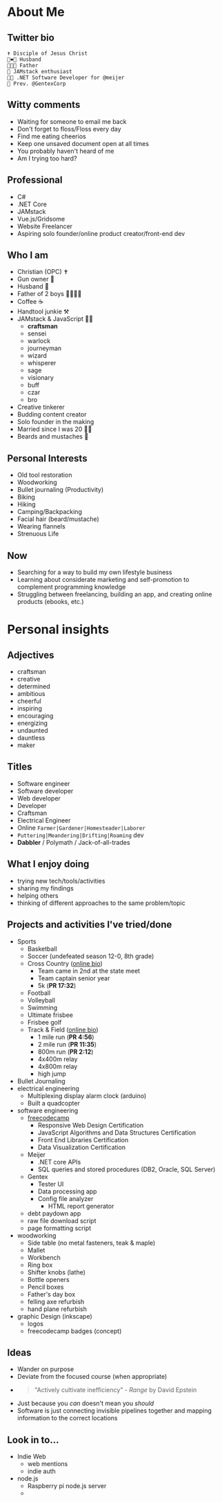 # About Me

## Twitter bio

```text
✝️ Disciple of Jesus Christ
👩‍❤️‍👨 Husband
👨‍👩‍👦 Father
🥞 JAMstack enthusiast
👨‍💻 .NET Software Developer for @meijer
🚗 Prev. @GentexCorp
```

## Witty comments

- Waiting for someone to email me back
- Don't forget to floss/Floss every day
- Find me eating cheerios
- Keep one unsaved document open at all times
- You probably haven't heard of me
- Am I trying too hard?

## Professional

- C#
- .NET Core
- JAMstack
- Vue.js/Gridsome
- Website Freelancer
- Aspiring solo founder/online product creator/front-end dev

## Who I am

- Christian (OPC) ✝️
- Gun owner 🔫
- Husband 👨
- Father of 2 boys 👨‍👩‍👦‍👦
- Coffee ☕
- Handtool junkie ⚒️
- JAMstack & JavaScript 👨‍💻
  - **craftsman**
  - sensei
  - warlock
  - journeyman
  - wizard
  - whisperer
  - sage
  - visionary
  - buff
  - czar
  - bro
- Creative tinkerer
- Budding content creator
- Solo founder in the making
- Married since I was 20 🤵👰
- Beards and mustaches 🧔

## Personal Interests

- Old tool restoration
- Woodworking
- Bullet journaling (Productivity)
- Biking
- Hiking
- Camping/Backpacking
- Facial hair (beard/mustache)
- Wearing flannels
- Strenuous Life

## Now

- Searching for a way to build my own lifestyle business
- Learning about considerate marketing and self-promotion to complement programming knowledge
- Struggling between freelancing, building an app, and creating online products (ebooks, etc.)

# Personal insights

## Adjectives

- craftsman
- creative
- determined
- ambitious
- cheerful
- inspiring
- encouraging
- energizing
- undaunted
- dauntless
- maker

## Titles

- Software engineer
- Software developer
- Web developer
- Developer
- Craftsman
- Electrical Engineer
- Online `Farmer|Gardener|Homesteader|Laborer`
- `Puttering|Meandering|Drifting|Roaming` dev
- **Dabbler** / Polymath / Jack-of-all-trades

## What I enjoy doing

- trying new tech/tools/activities
- sharing my findings
- helping others
- thinking of different approaches to the same problem/topic

## Projects and activities I've tried/done

- Sports
  - Basketball
  - Soccer (undefeated season 12-0, 8th grade)
  - Cross Country ([online bio](https://www.athletic.net/TrackAndField/Athlete.aspx?AID=1966266))
    - Team came in 2nd at the state meet
    - Team captain senior year
    - 5k (**PR 17:32**)
  - Football
  - Volleyball
  - Swimming
  - Ultimate frisbee
  - Frisbee golf
  - Track & Field ([online bio](https://www.athletic.net/TrackAndField/Athlete.aspx?AID=1966266))
    - 1 mile run (**PR 4:56**)
    - 2 mile run (**PR 11:35**)
    - 800m run (**PR 2:12**)
    - 4x400m relay
    - 4x800m relay
    - high jump
- Bullet Journaling
- electrical engineering
  - Multiplexing display alarm clock (arduino)
  - Built a quadcopter
- software engineering
  - [freecodecamp](https://www.freecodecamp.org/techcarpenter)
    - Responsive Web Design Certification
    - JavaScript Algorithms and Data Structures Certification
    - Front End Libraries Certification
    - Data Visualization Certification
  - Meijer
    - .NET core APIs
    - SQL queries and stored procedures (DB2, Oracle, SQL Server)
  - Gentex
    - Tester UI
    - Data processing app
    - Config file analyzer
      - HTML report generator
  - debt paydown app
  - raw file download script
  - page formatting script
- woodworking
  - Side table (no metal fasteners, teak & maple)
  - Mallet
  - Workbench
  - Ring box
  - Shifter knobs (lathe)
  - Bottle openers
  - Pencil boxes
  - Father's day box
  - felling axe refurbish
  - hand plane refurbish
- graphic Design (inkscape)
  - logos
  - freecodecamp badges (concept)

## Ideas

- Wander on purpose
- Deviate from the focused course (when appropriate)
- > "Actively cultivate inefficiency" - _Range_ by David Epstein
- Just because you _can_ doesn't mean you _should_
- Software is just connecting invisible pipelines together and mapping information to the correct locations

## Look in to...

- Indie Web
  - web mentions
  - indie auth
- node.js
  - Raspberry pi node.js server
  -
